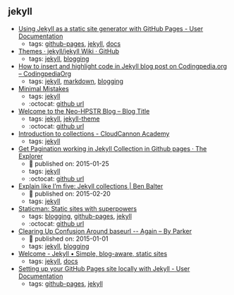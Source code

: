 jekyll 
---
* [Using Jekyll as a static site generator with GitHub Pages - User Documentation        ](https://help.github.com/articles/using-jekyll-as-a-static-site-generator-with-github-pages/)
    * tags: [github-pages](../tags/github-pages.md), [jekyll](../tags/jekyll.md), [docs](../tags/docs.md)
* [Themes · jekyll/jekyll Wiki · GitHub](https://github.com/jekyll/jekyll/wiki/Themes)
    * tags: [jekyll](../tags/jekyll.md), [blogging](../tags/blogging.md)
* [How to insert and highlight code in Jekyll blog post on Codingpedia.org – CodingpediaOrg](http://www.codingpedia.org/ama/how-to-insert-and-highlight-code-in-jekyll-blog-post-on-codingpedia-org)
    * tags: [jekyll](../tags/jekyll.md), [markdown](../tags/markdown.md), [blogging](../tags/blogging.md)
* [Minimal Mistakes](https://mmistakes.github.io/minimal-mistakes/)
    * tags: [jekyll](../tags/jekyll.md)
    * :octocat: [github url](https://github.com/mmistakes/minimal-mistakes/)
* [Welcome to the Neo-HPSTR Blog – Blog Title](http://aronbordin.com/neo-hpstr-jekyll-theme/)
    * tags: [jekyll](../tags/jekyll.md), [jekyll-theme](../tags/jekyll-theme.md)
    * :octocat: [github url](https://github.com/aron-bordin/neo-hpstr-jekyll-theme)
* [Introduction to collections - CloudCannon Academy](https://learn.cloudcannon.com/jekyll/introduction-to-jekyll-collections/)
    * tags: [jekyll](../tags/jekyll.md)
* [Get Pagination working in Jekyll Collection in Github pages · The Explorer      ](http://anjesh.github.io/2015/01/25/collection-pagination-working-github-pages/)
    * :calendar: published on: 2015-01-25
    * tags: [jekyll](../tags/jekyll.md)
    * :octocat: [github url](https://github.com/pagination-demo/pagination-demo.github.io)
* [Explain like I’m five: Jekyll collections | Ben Balter](http://ben.balter.com/2015/02/20/jekyll-collections/)
    * :calendar: published on: 2015-02-20
    * tags: [jekyll](../tags/jekyll.md)
* [Staticman: Static sites with superpowers](https://staticman.net/)
    * tags: [blogging](../tags/blogging.md), [github-pages](../tags/github-pages.md), [jekyll](../tags/jekyll.md)
    * :octocat: [github url](https://github.com/eduardoboucas/staticman)
* [Clearing Up Confusion Around baseurl -- Again – By Parker](https://byparker.com/blog/2014/clearing-up-confusion-around-baseurl/)
    * :calendar: published on: 2015-01-01
    * tags: [jekyll](../tags/jekyll.md), [blogging](../tags/blogging.md)
* [Welcome - Jekyll • Simple, blog-aware, static sites](http://jekyllrb.com/docs/home/)
    * tags: [jekyll](../tags/jekyll.md), [docs](../tags/docs.md)
* [Setting up your GitHub Pages site locally with Jekyll - User Documentation        ](https://help.github.com/articles/setting-up-your-github-pages-site-locally-with-jekyll/)
    * tags: [github-pages](../tags/github-pages.md), [jekyll](../tags/jekyll.md)
